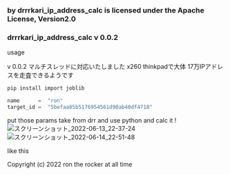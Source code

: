 ### by drrrkari_ip_address_calc is licensed under the Apache License, Version2.0  

### drrrkari_ip_address_calc v 0.0.2
usage  

v 0.0.2 マルチスレッドに対応いたしました  x260 thinkpadで大体 17万IPアドレスを走査できるようです  

~~~ bash
pip install import joblib
~~~
~~~ python 
name      =  "ron"
target_id =  "5befaa85b5176954561d90ab40df4718"
~~~
put those params take from drr and use python and calc it !  
![スクリーンショット_2022-06-13_22-37-24](https://user-images.githubusercontent.com/96737425/173366443-5df89597-7b22-4180-b456-f9e344f633ed.png)  
![スクリーンショット_2022-06-14_22-51-48](https://user-images.githubusercontent.com/96737425/173593997-0b8b824f-0ce1-4697-b81e-73d267696a66.png)  

like this  

Copyright (c) 2022 ron the rocker at all time 
